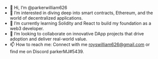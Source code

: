 - 👋 Hi, I’m @parkerwilliam626
- 👀 I’m interested in diving deep into smart contracts, Ethereum, and the world of decentralized applications.
- 🌱 I’m currently learning Solidity and React to build my foundation as a web3 developer.
- 💞️  I’m looking to collaborate on innovative DApp projects that drive adoption and deliver real-world value.
- 📫 How to reach me: Connect with me royswilliam626@gmail.com or find me on Discord parkerMJ#5439.

<!---
parkerwilliam626/parkerwilliam626 is a ✨ special ✨ repository because its `README.md` (this file) appears on your GitHub profile.
You can click the Preview link to take a look at your changes.
--->
